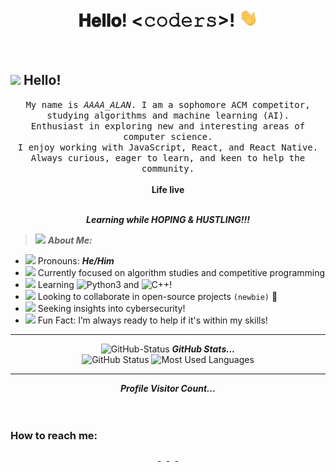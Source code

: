 <h1 align="center">𝐇𝐞𝐥𝐥𝐨! <𝚌𝚘𝚍𝚎𝚛𝚜></𝚌𝚘𝚍𝚎𝚛𝚜>! <img src="https://raw.githubusercontent.com/ABSphreak/ABSphreak/master/gifs/Hi.gif" width="30px" alt=""></h1>

<br>

## <img src="https://raw.githubusercontent.com/alexnaiman/alexnaiman/master/resources/welcomeglitch.gif" width="50px" /> Hello!

<p align="center">
  <samp>
    My name is <em>AAAA_ALAN</em>. I am a sophomore ACM competitor, studying algorithms and machine learning (AI).
    <br/> Enthusiast in exploring new and interesting areas of computer science.
    <br/> I enjoy working with JavaScript, React, and React Native.
    <br/> Always curious, eager to learn, and keen to help the community.
  </samp>
  <br/>
  <br/>
  <b>Life live</b>
  <br/>
  <br/>
</p>


<p align="center">
  <img src="https://media.giphy.com/media/VgCDAzcKvsR6OM0uWg/giphy.gif" width="50" alt=""/> <b><i>Learning while HOPING & HUSTLING!!!</i></b> <img src="https://media.giphy.com/media/7j2hfyeVcDtf2/giphy.gif" width="50" alt=""/>
</p>

<img src="https://media.tenor.com/images/df8c44a1d20ab367fdcb21880985fd33/tenor.gif" align="right" width="30%" alt=""/>

> <img src="https://media.giphy.com/media/ObNTw8Uzwy6KQ/giphy.gif" width="30px">&nbsp;***About Me:***

- <img src="https://media.giphy.com/media/j1sGG7gbue5o2gS31X/giphy.gif" width="30px">&nbsp;Pronouns: ***He/Him***
- <img src="https://media.giphy.com/media/7TcdtHOCxo3meUvPgj/giphy.gif" width="30px">&nbsp;Currently focused on algorithm studies and competitive programming
- <img src="https://media.giphy.com/media/gicLJtvYJlEh0LSdCl/giphy.gif" width="30px">&nbsp;Learning <img alt="Python3" width="22px" src="https://cdn.jsdelivr.net/npm/simple-icons@v3/icons/python.svg" /> and <img alt="C++" width="22px" src="https://cdn.jsdelivr.net/npm/simple-icons@v3/icons/cplusplus.svg" />!
- <img src="https://media.giphy.com/media/mG7xN3NU7WeUUGiKjM/giphy.gif" width="30px">&nbsp;Looking to collaborate in open-source projects `(newbie)` 🤝
- <img src="https://media.giphy.com/media/1AgViXhq0ZzOZyYfHV/giphy.gif" width="30px">&nbsp;Seeking insights into cybersecurity!
- <img src="https://media.giphy.com/media/1Bek3O06EXr6YaBcLy/giphy.gif" width="30px">&nbsp;Fun Fact: I’m always ready to help if it's within my skills!

<hr>


<p align="center">
<img src="https://media.giphy.com/media/8UHRm5oY4k4FDxq5QG/giphy.gif" width="30px" alt="GitHub-Status"/>&nbsp;<i><b>GitHub Stats...</b></i><br>
<img src="https://github-readme-stats.vercel.app/api?username=ALan_jie&count_private=true&show_icons=true&theme=great-gatsby" alt="GitHub Status"/>
<img src="https://github-readme-stats.vercel.app/api/top-langs/?username=ALan_jie&show_icons=true&layout=compact&theme=great-gatsby" alt="Most Used Languages">
</p>


<hr>


<p align="center">
  <i><b>Profile Visitor Count...</b></i><br>
  <img src="https://raw.githubusercontent.com/saadeghi/saadeghi/master/dino.gif" alt=""/><br>
  <img src="https://profile-counter.glitch.me/ALan_jie/count.svg" alt=""/>
</p>


### How to reach me:

<p align="center">
  <a href="https://twitter.com/your_twitter_username">
    <img src="https://raw.githubusercontent.com/alexnaiman/alexnaiman/master/resources/twitter.svg" height="35px" style="margin: 5px;" alt=""/>
  </a>
  <a href="https://www.instagram.com/your_instagram_username/">
    <img src="https://raw.githubusercontent.com/alexnaiman/alexnaiman/master/resources/instagram.webp" height="35px" style="margin: 5px;" alt=""/>
  </a>
  <a href="https://www.linkedin.com/in/your_linkedin_username/">
    <img src="https://raw.githubusercontent.com/alexnaiman/alexnaiman/master/resources/linkedin.webp" height="35px" style="margin: 5px;" alt=""/>
  </a>
  <a href="mailto:jiely28@gmail.com">
    <img src="https://raw.githubusercontent.com/alexnaiman/alexnaiman/master/resources/gmail.png" height="30px" style="margin: 5px;" alt=""/>
  </a>
</p>
